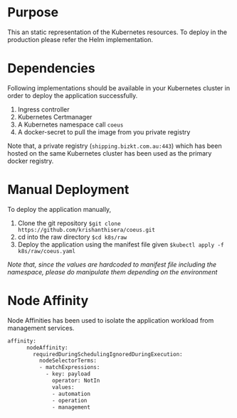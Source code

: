 # Purpose
This an static representation of the Kubernetes resources. To deploy in the production please refer the Helm implementation.
# Dependencies
Following implementations should be available in your Kubernetes cluster in order to deploy the application successfully.
1. Ingress controller
2. Kubernetes Certmanager 
3. A Kubernetes namespace call `coeus`
4. A docker-secret to pull the image from you private registry

Note that, a private registry (`shipping.bizkt.com.au:443`) which has been hosted on the same Kubernetes cluster has been used as the primary docker registry.

# Manual Deployment
To deploy the application manually,
1. Clone the git repository
`$git clone https://github.com/krishanthisera/coeus.git`
2. cd into the raw directory
`$cd k8s/raw`
3. Deploy the application using the manifest file given
`$kubectl apply -f k8s/raw/coeus.yaml`

_Note that, since the values are hardcoded to manifest file including the namespace, please do manipulate them depending on the environment_

# Node Affinity
Node Affinities has been used to isolate the application workload from management services.
```sh
affinity:
      nodeAffinity:
        requiredDuringSchedulingIgnoredDuringExecution:
          nodeSelectorTerms:
          - matchExpressions:
            - key: payload
              operator: NotIn
              values:
              - automation
              - operation
              - management 
```
